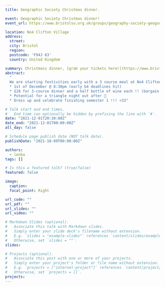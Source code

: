 ```yaml
---
title: Geographic Society Christmas dinner.

event: Geographic Society Christmas dinner!
event_url: https://www.bristolsu.org.uk/groups/geography-society-geogsoc/events/postgraduate-christmas-dinner/buy_ticket?fbclid=IwAR3Mmt5OduE7WKQWlAWLT_FdZrYUHuxcUjNCglqMTC7fa6pq2GgOvHiC9tY

location: No4 Clifton Village 
address: 
  street: 
  city: Bristol
  region: 
  postcode: 'F94J 63'
  country: United Kingdom

summary: Christmass dinner, [grab your tickets here!](https://www.bristolsu.org.uk/groups/geography-society-geogsoc/events/postgraduate-christmas-dinner/buy_ticket)
abstract: 
  "
  We are starting festivities early with a 3 course meal at No4 Clifton Village (includes half a bottle of wine)!
  * 1st of December @ 8:30pm (early b4 deadlines hit)
  * £28 for 3-course dinner and a half bottle of wine each !! (bargain if u ask me))
  * Potential for a triangle night out after 🤩
  * Dress up and celebrate finishing semester 1 !!! <33"

# Talk start and end times.
#   End time can optionally be hidden by prefixing the line with `#`.
date: "2021-12-01T20:30:00Z"
date_end: "2021-12-01T00:00:00Z"
all_day: false

# Schedule page publish date (NOT talk date).
publishDate: "2021-10-09T00:00:00Z"

authors: 
  - lenka
tags: []

# Is this a featured talk? (true/false)
featured: false

image:
  caption: 
  focal_point: Right

url_code: ""
url_pdf: ""
url_slides: ""
url_video: ""

# Markdown Slides (optional).
#   Associate this talk with Markdown slides.
#   Simply enter your slide deck's filename without extension.
#   E.g. `slides = "example-slides"` references `content/slides/example-slides.md`.
#   Otherwise, set `slides = ""`.
slides:

# Projects (optional).
#   Associate this post with one or more of your projects.
#   Simply enter your project's folder or file name without extension.
#   E.g. `projects = ["internal-project"]` references `content/project/deep-learning/index.md`.
#   Otherwise, set `projects = []`.
projects:
---
```

